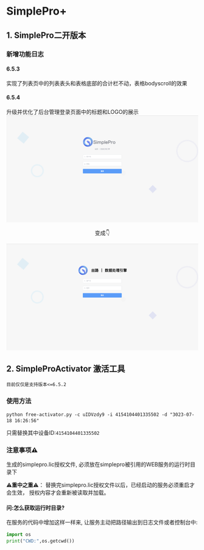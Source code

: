 # SimplePro+

## 1. SimplePro二开版本

### 新增功能日志
#### 6.5.3
实现了列表页中的列表表头和表格底部的合计栏不动，表格bodyscroll的效果
#### 6.5.4
升级并优化了后台管理登录页面中的标题和LOGO的展示
![](assets/截屏2023-10-07%2005.15.43.png)

<center></center>
<center>变成👇</center>


![](assets/截屏2023-10-07%2005.04.21.png)
## 2. SimpleProActivator 激活工具

`目前仅仅是支持版本<=6.5.2`
### 使用方法
```shell
python free-activator.py -c uIDVzdy9 -i 4154104401335502 -d "3023-07-18 16:26:56"
```
只需替换其中设备ID:`4154104401335502`
### 注意事项⚠️

生成的simplepro.lic授权文件, 必须放在simplepro被引用的WEB服务的运行时目录下

**⚠️重中之重⚠️**： 替换完simplepro.lic授权文件以后，已经启动的服务必须重启才会生效， 授权内容才会重新被读取并加载。

#### 问:怎么获取运行时目录?

在服务的代码中增加这样一样来, 让服务主动把路径输出到日志文件或者控制台中:

```python
import os
print("CWD:",os.getcwd())
```
